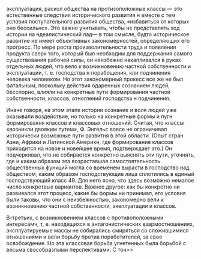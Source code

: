 эксплуатация, раскол общества на протизоположные классы — это естественные следствия исторического развития н вместе с тем условия поступательного развития общества, «избавиться от которых оно бессильно». Это важно учитывать, чтобы не представлять ход истории на ндеалистический лад— в том смысле, будто историческое развитие не имеет объективных закономерностей, определяющих его прогресс. По мере роста произволительности труда и появления продукта сверх того, который был необходим для поддержания самого существования рабочей силы, он нензбежно накапливался в руках отдельных людей, что вело к возникновению частной собственности и эксплуатации, т. е. господства н порабощения, кли подчинения человека человеком. Но этот закономерный прокесс все же не был фатальным, поскольку действия одаренных сознанием людей, бесспорно, влияли на конкретные пути формирования частной собственности, классов, отноглений  господства н подчинения.

Иначе говоря, на этом этапе истории сознание и воля людей уже оказывали воздействие, но только на конкретные формы и пугн формировакня классов и классовых отношений. Считая, что классы «возникли двояким путем», Ф. Энгельс вовсе не ограничивал исторически возможные пути развитня в этой области. (Опыт стран Азни, Африки и Латинской Америкн, где формирование классов приходится на новое и новейшее время, подтверждает это.) Он подчеркивал, что не собирается конкретно выяснять эти пути, уточнять, где и каким образом эта возраставшая самостоятельность общественных функций могла со временем вырасти в господство над обществом, каким образом господствующие лица сплотились в единый господствующий класс 49. Для него ясно, что здесь возможно немалое число конкретвых вариантов. Важнее другое: как бы конкретно ни развивался этот процесс, какие бы формы ни принимал, его условия были таковы, что они с неизбежностью, закономерно вели к возникновению частной собственности, экеплуатации и классов.

В-третьих, с возникновением классов с противоположными интересамч, т, е. находящихся в антагонистических взармостношениях, эксплуатируемые массы не собирались смиряться со сложившимися отношениями и вели борьбу против поработителей, за свое освобождение. Но эта классовая борьба угнетенных была борьбой с весьма свособразпыми перспективами, С точ>>
